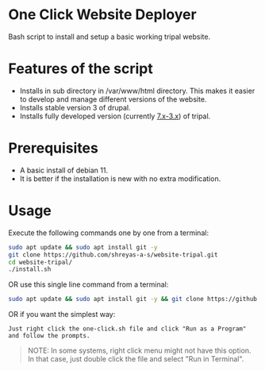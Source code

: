 # One Click Website Deployer
Bash script to install and setup a basic working tripal website.

# Features of the script
- Installs in sub directory in /var/www/html directory. This makes it easier to develop and manage different versions of the website.
- Installs stable version 3 of drupal.
- Installs fully developed version (currently [7.x-3.x](https://github.com/tripal/tripal/tree/7.x-3.x)) of tripal.

# Prerequisites
- A basic install of debian 11.
- It is better if the installation is new with no extra modification.

# Usage
Execute the following commands one by one from a terminal:
```bash
sudo apt update && sudo apt install git -y
git clone https://github.com/shreyas-a-s/website-tripal.git
cd website-tripal/
./install.sh
```
OR use this single line command from a terminal:
```bash
sudo apt update && sudo apt install git -y && git clone https://github.com/shreyas-a-s/website-tripal.git && cd website-tripal/ && ./install.sh
```
OR if you want the simplest way:
```
Just right click the one-click.sh file and click "Run as a Program" and follow the prompts.
```
>  NOTE: In some systems, right click menu might not have this option. In that case, just double click the file and select "Run in Terminal".

